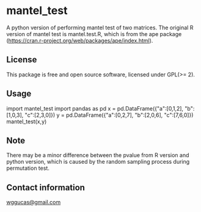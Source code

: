 # mantel_test
A python version of performing mantel test of two matrices. The original R version of mantel test is mantel.test.R, which is from the ape package (https://cran.r-project.org/web/packages/ape/index.html). 

## License
This package is free and open source software, licensed under GPL(>= 2).
 
## Usage
import mantel_test
import pandas as pd
x = pd.DataFrame({"a":[0,1,2], "b":[1,0,3], "c":[2,3,0]})
y = pd.DataFrame({"a":[0,2,7], "b":[2,0,6], "c":[7,6,0]})
mantel_test(x,y)

## Note
There may be a minor difference between the pvalue from R version and python version, which is caused by the random sampling process during permutation test.

## Contact information
wggucas@gmail.com
